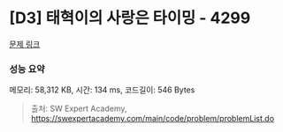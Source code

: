 # [D3] 태혁이의 사랑은 타이밍 - 4299 

[문제 링크](https://swexpertacademy.com/main/code/problem/problemDetail.do?contestProbId=AWLv6mx6htoDFAVV) 

### 성능 요약

메모리: 58,312 KB, 시간: 134 ms, 코드길이: 546 Bytes



> 출처: SW Expert Academy, https://swexpertacademy.com/main/code/problem/problemList.do